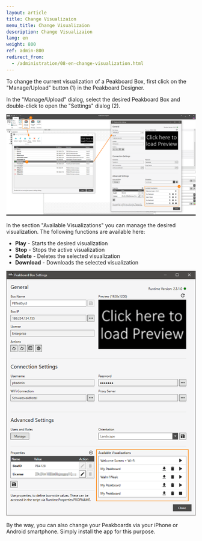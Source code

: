 ```yaml
---
layout: article
title: Change Visualizaion
menu_title: Change Visualizaion
description: Change Visualizaion
lang: en
weight: 800
ref: admin-800
redirect_from:
  - /administration/08-en-change-visualization.html
---
```

To change the current visualization of a Peakboard Box, first click on the "Manage/Upload" button (1) in the Peakboard Designer.

In the "Manage/Upload" dialog, select the desired Peakboard Box and double-click to open the "Settings" dialog (2).

![ActivatePeakboard](/assets/images/admin/management/manage-dialog-activate-peakboard.png)

In the section "Available Visualizations" you can manage the desired visualization.
The following functions are available here:

* **Play** - Starts the desired visualization
* **Stop** - Stops the active visualization
* **Delete** - Deletes the selected visualization
* **Download** - Downloads the selected visualization 

![ActivatePeakboard2](/assets/images/admin/management/activate-peakboard-dialog.png)

By the way, you can also change your Peakboards via your iPhone or Android smartphone. Simply install the app for this purpose.

<div>
	<a href= "https://apps.apple.com/de/app/peakboard-manager/id1148615440"
	style= "display:inline-block;overflow:hidden;background:url(https://linkmaker.itunes.apple.com/assets/shared/badges/en-us/appstore-lrg.svg) no-repeat;width:135px;height:40px;background-size:contain;">
	</a>

  <a href= "https://play.google.com/store/apps/details?id=com.peakboard.manager&pcampaignid=MKT-Other-global-all-co-prtnr-py-PartBadge-Mar2515-"
	style= "display:inline-block;overflow:hidden;background:url(https://cdn.rawgit.com/steverichey/google-play-badge-svg/266d2b2d/img/de_get.svg) no-repeat;width:135px;height:40px;background-size:contain;">
	</a>
</div>
